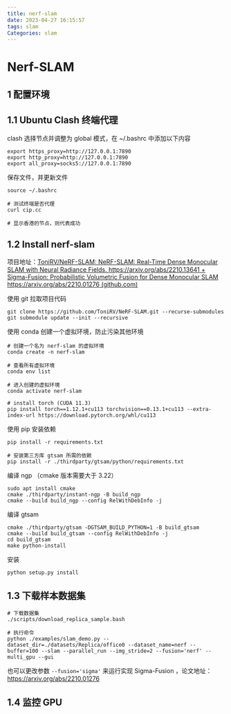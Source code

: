 ```yaml
---
title: nerf-slam
date: 2023-04-27 16:15:57
tags: slam
Categories: slam
---
```




# Nerf-SLAM





## 1 配置环境



## 1.1 Ubuntu Clash 终端代理

clash 选择节点并调整为 global 模式，在 ~/.bashrc 中添加以下内容

```shell
export https_proxy=http://127.0.0.1:7890 
export http_proxy=http://127.0.0.1:7890 
export all_proxy=socks5://127.0.0.1:7890
```

保存文件，并更新文件

```shell
source ~/.bashrc

# 测试终端是否代理
curl cip.cc

# 显示香港的节点，则代表成功
```



## 1.2 Install nerf-slam

项目地址：[ToniRV/NeRF-SLAM: NeRF-SLAM: Real-Time Dense Monocular SLAM with Neural Radiance Fields. https://arxiv.org/abs/2210.13641 + Sigma-Fusion: Probabilistic Volumetric Fusion for Dense Monocular SLAM https://arxiv.org/abs/2210.01276 (github.com)](https://github.com/ToniRV/NeRF-SLAM)

使用 git 拉取项目代码

```shell
git clone https://github.com/ToniRV/NeRF-SLAM.git --recurse-submodules
git submodule update --init --recursive
```

使用 conda 创建一个虚拟环境，防止污染其他环境

```shell
# 创建一个名为 nerf-slam 的虚拟环境
conda create -n nerf-slam

# 查看所有虚拟环境
conda env list

# 进入创建的虚拟环境
conda activate nerf-slam

# install torch (CUDA 11.3)
pip install torch==1.12.1+cu113 torchvision==0.13.1+cu113 --extra-index-url https://download.pytorch.org/whl/cu113
```

使用 pip 安装依赖

```shell
pip install -r requirements.txt

# 安装第三方库 gtsam 所需的依赖
pip install -r ./thirdparty/gtsam/python/requirements.txt
```

编译 ngp （cmake 版本需要大于 3.22）

```shell
sudo apt install cmake
cmake ./thirdparty/instant-ngp -B build_ngp
cmake --build build_ngp --config RelWithDebInfo -j
```

编译 gtsam

```shell
cmake ./thirdparty/gtsam -DGTSAM_BUILD_PYTHON=1 -B build_gtsam 
cmake --build build_gtsam --config RelWithDebInfo -j
cd build_gtsam
make python-install
```

安装

```shell
python setup.py install
```



## 1.3 下载样本数据集

```shell
# 下载数据集
./scripts/download_replica_sample.bash

# 执行命令
python ./examples/slam_demo.py --dataset_dir=./datasets/Replica/office0 --dataset_name=nerf --buffer=100 --slam --parallel_run --img_stride=2 --fusion='nerf' --multi_gpu --gui
```

也可以更改参数 `--fusion='sigma'` 来运行实现 Sigma-Fusion ，论文地址：https://arxiv.org/abs/2210.01276



## 1.4 监控 GPU





















